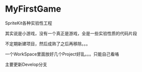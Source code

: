 MyFirstGame
===========

SpriteKit各种实验性工程

其实说是小游戏，没有一个真正是游戏，全是一些实验性质的代码片段  

不定期新建项目，然后成熟了之后再移除。。。  

一个WorkSpace里面放好几个Project好乱。。。只能自己看咯  

主要更新Develop分支
